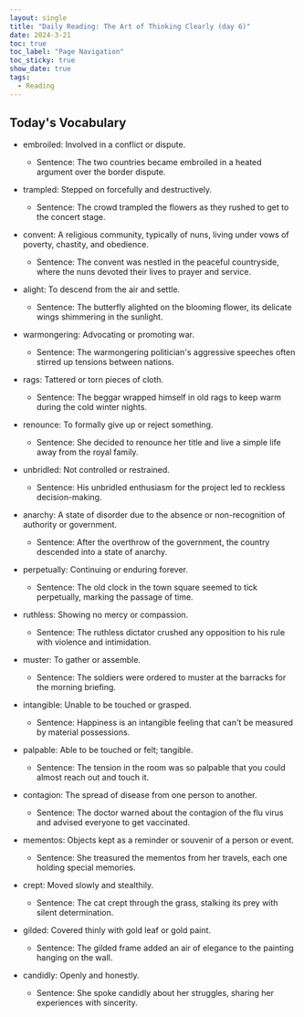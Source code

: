 ```yaml
---
layout: single
title: "Daily Reading: The Art of Thinking Clearly (day 6)"
date: 2024-3-21
toc: true
toc_label: "Page Navigation"
toc_sticky: true
show_date: true
tags:
  - Reading
---
```


## Today's Vocabulary

- embroiled: Involved in a conflict or dispute.
  - Sentence: The two countries became embroiled in a heated argument over the border dispute.

- trampled: Stepped on forcefully and destructively.
  - Sentence: The crowd trampled the flowers as they rushed to get to the concert stage.

- convent: A religious community, typically of nuns, living under vows of poverty, chastity, and obedience.
  - Sentence: The convent was nestled in the peaceful countryside, where the nuns devoted their lives to prayer and service.

- alight: To descend from the air and settle.
  - Sentence: The butterfly alighted on the blooming flower, its delicate wings shimmering in the sunlight.

- warmongering: Advocating or promoting war.
  - Sentence: The warmongering politician's aggressive speeches often stirred up tensions between nations.

- rags: Tattered or torn pieces of cloth.
  - Sentence: The beggar wrapped himself in old rags to keep warm during the cold winter nights.

- renounce: To formally give up or reject something.
  - Sentence: She decided to renounce her title and live a simple life away from the royal family.

- unbridled: Not controlled or restrained.
  - Sentence: His unbridled enthusiasm for the project led to reckless decision-making.

- anarchy: A state of disorder due to the absence or non-recognition of authority or government.
  - Sentence: After the overthrow of the government, the country descended into a state of anarchy.

- perpetually: Continuing or enduring forever.
  - Sentence: The old clock in the town square seemed to tick perpetually, marking the passage of time.

- ruthless: Showing no mercy or compassion.
  - Sentence: The ruthless dictator crushed any opposition to his rule with violence and intimidation.

- muster: To gather or assemble.
  - Sentence: The soldiers were ordered to muster at the barracks for the morning briefing.

- intangible: Unable to be touched or grasped.
  - Sentence: Happiness is an intangible feeling that can't be measured by material possessions.

- palpable: Able to be touched or felt; tangible.
  - Sentence: The tension in the room was so palpable that you could almost reach out and touch it.

- contagion: The spread of disease from one person to another.
  - Sentence: The doctor warned about the contagion of the flu virus and advised everyone to get vaccinated.

- mementos: Objects kept as a reminder or souvenir of a person or event.
  - Sentence: She treasured the mementos from her travels, each one holding special memories.

- crept: Moved slowly and stealthily.
  - Sentence: The cat crept through the grass, stalking its prey with silent determination.

- gilded: Covered thinly with gold leaf or gold paint.
  - Sentence: The gilded frame added an air of elegance to the painting hanging on the wall.

- candidly: Openly and honestly.
  - Sentence: She spoke candidly about her struggles, sharing her experiences with sincerity.
